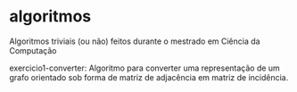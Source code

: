 # algoritmos
Algoritmos triviais (ou não) feitos durante o mestrado em Ciência da Computação

exercicio1-converter: Algoritmo para converter uma representação de um grafo orientado sob forma de matriz de adjacência em matriz de incidência.
